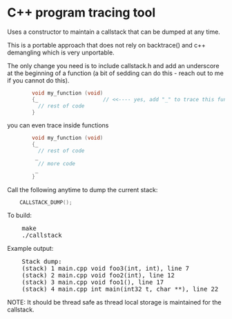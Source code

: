 C++ program tracing tool
========================

Uses a constructor to maintain a callstack that can be dumped at any time.

This is a portable approach that does not rely on backtrace() and c++ 
demangling which is very unportable.

The only change you need is to include callstack.h and add an underscore
at the beginning of a function (a bit of sedding can do this - reach out 
to me if you cannot do this).

```C++
        void my_function (void)
        {_                     // <<---- yes, add "_" to trace this function
          // rest of code
        }
```

you can even trace inside functions

```C++
        void my_function (void)
        {_
          // rest of code
         _
          // more code
         _
        }
```

Call the following anytime to dump the current stack:

```C++
    CALLSTACK_DUMP();
```

To build:

<pre>
    make
    ./callstack 
</pre>

Example output:

<pre>
    Stack dump:
    (stack) 1 main.cpp void foo3(int, int), line 7
    (stack) 2 main.cpp void foo2(int), line 12
    (stack) 3 main.cpp void foo1(), line 17
    (stack) 4 main.cpp int main(int32_t, char **), line 22
</pre>

NOTE: It should be thread safe as thread local storage is maintained for the callstack.
